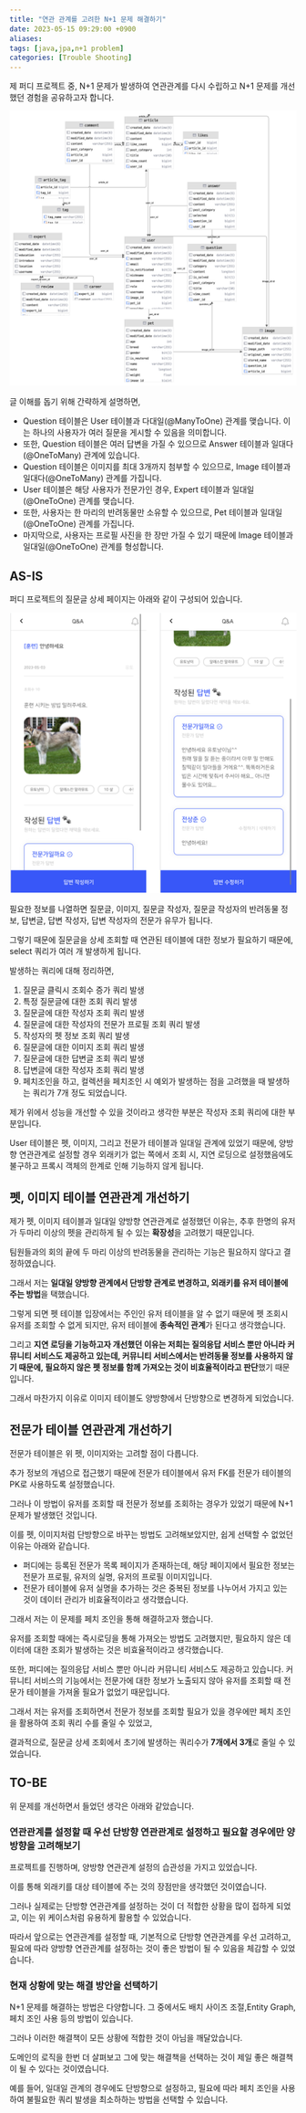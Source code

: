 ```yaml
---
title: "연관 관계를 고려한 N+1 문제 해결하기"
date: 2023-05-15 09:29:00 +0900
aliases: 
tags: [java,jpa,n+1 problem]
categories: [Trouble Shooting]
---
```


제 퍼디 프로젝트 중, N+1 문제가 발생하여 연관관계를 다시 수립하고 N+1 문제를 개선했던 경험을 공유하고자 합니다.

![erd](/assets/img/2023-05-15-jpa-n+1-problem/erd.webp)

글 이해를 돕기 위해 간략하게 설명하면,

- Question 테이블은 User 테이블과 다대일(@ManyToOne) 관계를 맺습니다. 이는 하나의 사용자가 여러 질문을 게시할 수 있음을 의미합니다.
- 또한, Question 테이블은 여러 답변을 가질 수 있으므로 Answer 테이블과 일대다(@OneToMany) 관계에 있습니다.
- Question 테이블은 이미지를 최대 3개까지 첨부할 수 있으므로, Image 테이블과 일대다(@OneToMany) 관계를 가집니다.
- User 테이블은 해당 사용자가 전문가인 경우, Expert 테이블과 일대일(@OneToOne) 관계를 맺습니다.
- 또한, 사용자는 한 마리의 반려동물만 소유할 수 있으므로, Pet 테이블과 일대일(@OneToOne) 관계를 가집니다.
- 마지막으로, 사용자는 프로필 사진을 한 장만 가질 수 있기 때문에 Image 테이블과 일대일(@OneToOne) 관계를 형성합니다.

## AS-IS

퍼디 프로젝트의 질문글 상세 페이지는 아래와 같이 구성되어 있습니다.

![erd](/assets/img/2023-05-15-jpa-n+1-problem/question-detail.webp)

필요한 정보를 나열하면 질문글, 이미지, 질문글 작성자, 질문글 작성자의 반려동물 정보, 답변글, 답변 작성자, 답변 작성자의 전문가 유무가 됩니다.

 

그렇기 때문에 질문글을 상세 조회할 때 연관된 테이블에 대한 정보가 필요하기 때문에, select 쿼리가 여러 개 발생하게 됩니다.

발생하는 쿼리에 대해 정리하면,

1. 질문글 클릭시 조회수 증가 쿼리 발생
2. 특정 질문글에 대한 조회 쿼리 발생
3. 질문글에 대한 작성자 조회 쿼리 발생
4. 질문글에 대한 작성자의 전문가 프로필 조회 쿼리 발생
5. 작성자의 펫 정보 조회 쿼리 발생
6. 질문글에 대한 이미지 조회 쿼리 발생
7. 질문글에 대한 답변글 조회 쿼리 발생
8. 답변글에 대한 작성자 조회 쿼리 발생
9. 페치조인을 하고, 컬렉션을 페치조인 시 예외가 발생하는 점을 고려했을 때 발생하는 쿼리가 7개 정도 되었습니다.

제가 위에서 성능을 개선할 수 있을 것이라고 생각한 부분은 작성자 조회 쿼리에 대한 부분입니다.

User 테이블은 펫, 이미지, 그리고 전문가 테이블과 일대일 관계에 있었기 때문에, 양방향 연관관계로 설정할 경우 외래키가 없는 쪽에서 조회 시, 지연 로딩으로 설정했음에도 불구하고 프록시 객체의 한계로 인해 기능하지 않게 됩니다.

## 펫, 이미지 테이블 연관관계 개선하기

제가 펫, 이미지 테이블과 일대일 양방향 연관관계로 설정했던 이유는, 추후 한명의 유저가 두마리 이상의 펫을 관리하게 될 수 있는 **확장성**을 고려했기 때문입니다.

팀원들과의 회의 끝에 두 마리 이상의 반려동물을 관리하는 기능은 필요하지 않다고 결정하였습니다.

그래서 저는 **일대일 양방향 관계에서 단방향 관계로 변경하고, 외래키를 유저 테이블에 주는 방법**을 택했습니다.

그렇게 되면 펫 테이블 입장에서는 주인인 유저 테이블을 알 수 없기 때문에 펫 조회시 유저를 조회할 수 없게 되지만, 유저 테이블에 **종속적인 관계**가 된다고 생각했습니다.

그리고 **지연 로딩을 기능하고자 개선했던 이유는 저희는 질의응답 서비스 뿐만 아니라 커뮤니티 서비스도 제공하고 있는데, 커뮤니티 서비스에서는 반려동물 정보를 사용하지 않기 때문에, 필요하지 않은 펫 정보를 함께 가져오는 것이 비효율적이라고 판단**했기 때문입니다.

그래서 마찬가지 이유로 이미지 테이블도 양방향에서 단방향으로 변경하게 되었습니다.

## 전문가 테이블 연관관계 개선하기

전문가 테이블은 위 펫, 이미지와는 고려할 점이 다릅니다.

추가 정보의 개념으로 접근했기 때문에 전문가 테이블에서 유저 FK를 전문가 테이블의 PK로 사용하도록 설정했습니다.

그러나 이 방법이 유저를 조회할 때 전문가 정보를 조회하는 경우가 있었기 때문에 N+1 문제가 발생했던 것입니다.

이를 펫, 이미지처럼 단방향으로 바꾸는 방법도 고려해보았지만, 쉽게 선택할 수 없었던 이유는 아래와 같습니다.

- 퍼디에는 등록된 전문가 목록 페이지가 존재하는데, 해당 페이지에서 필요한 정보는 전문가 프로필, 유저의 실명, 유저의 프로필 이미지입니다.
- 전문가 테이블에 유저 실명을 추가하는 것은 중복된 정보를 나누어서 가지고 있는 것이 데이터 관리가 비효율적이라고 생각했습니다.
 
그래서 저는 이 문제를 페치 조인을 통해 해결하고자 했습니다.

유저를 조회할 때에는 즉시로딩을 통해 가져오는 방법도 고려했지만, 필요하지 않은 데이터에 대한 조회가 발생하는 것은 비효율적이라고 생각했습니다. 

또한, 퍼디에는 질의응답 서비스 뿐만 아니라 커뮤니티 서비스도 제공하고 있습니다. 커뮤니티 서비스의 기능에서는 전문가에 대한 정보가 노출되지 않아 유저를 조회할 때 전문가 테이블을 가져올 필요가 없었기 때문입니다.

그래서 저는 유저를 조회하면서 전문가 정보를 조회할 필요가 있을 경우에만 페치 조인을 활용하여 조회 쿼리 수를 줄일 수 있었고,

결과적으로, 질문글 상세 조회에서 초기에 발생하는 쿼리수가 **7개에서 3개**로 줄일 수 있었습니다.

## TO-BE

위 문제를 개선하면서 들었던 생각은 아래와 같았습니다.

### 연관관계를 설정할 때 우선 단방향 연관관계로 설정하고 필요할 경우에만 양방향을 고려해보기

프로젝트를 진행하며, 양방향 연관관계 설정의 습관성을 가지고 있었습니다.

 이를 통해 외래키를 대상 테이블에 주는 것의 장점만을 생각했던 것이였습니다.

그러나 실제로는 단방향 연관관계를 설정하는 것이 더 적합한 상황을 많이 접하게 되었고, 이는 위 케이스처럼 유용하게 활용할 수 있었습니다.

 따라서 앞으로는 연관관계를 설정할 때, 기본적으로 단방향 연관관계를 우선 고려하고, 필요에 따라 양방향 연관관계를 설정하는 것이 좋은 방법이 될 수 있음을 체감할 수 있었습니다.

### 현재 상황에 맞는 해결 방안을 선택하기

N+1 문제를 해결하는 방법은 다양합니다. 그 중에서도 배치 사이즈 조절,Entity Graph, 페치 조인 사용 등의 방법이 있습니다.

그러나 이러한 해결책이 모든 상황에 적합한 것이 아님을 깨달았습니다.

도메인의 로직을 한번 더 살펴보고 그에 맞는 해결책을 선택하는 것이 제일 좋은 해결책이 될 수 있다는 것이였습니다.

예를 들어, 일대일 관계의 경우에도 단방향으로 설정하고, 필요에 따라 페치 조인을 사용하여 불필요한 쿼리 발생을 최소하하는 방법을 선택할 수 있습니다.
